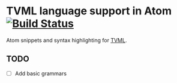 # TVML language support in Atom [![Build Status](https://travis-ci.org/albinekcom/language-tvml.svg?branch=master)](https://travis-ci.org/albinekcom/language-tvml)

Atom snippets and syntax highlighting for [TVML](https://developer.apple.com/library/tvos/documentation/LanguagesUtilities/Conceptual/ATV_Template_Guide/).


## TODO

- [ ] Add basic grammars
